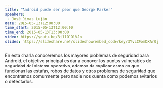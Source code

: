 ```yaml
---
title: "Android puede ser peor que George Parker"
speakers:
 - José Dimas Luján
date: 2015-05-13T12:00:00
time_start: 2015-05-13T12:00:00
time_end: 2015-05-13T13:00:00
video: https://youtu.be/3i1lO1OlVJo
slides: https://slideshare.net/slideshow/embed_code/key/3YvLC9omDXAr0j
---
```


En esta charla conoceremos los mayores problemas de seguridad para Android, el objetivo principal es dar a conocer los puntos vulnerables de seguridad del sistema operativo, ademas de explicar como es que funcionan las estafas, robos de datos y otros problemas de seguridad que encontramos comunmente pero nadie nos cuenta como podemos evitarlos o detectarlos.